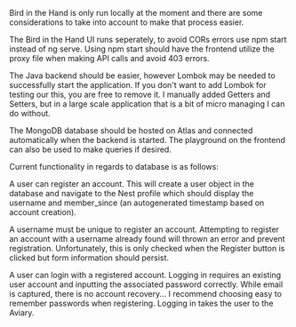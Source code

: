 Bird in the Hand is only run locally at the moment and there are some considerations to take into account to make that process easier. 

The Bird in the Hand UI runs seperately, to avoid CORs errors use npm start instead of ng serve. Using npm start should have the frontend utilize the proxy file when making API calls and avoid 403 errors. 

The Java backend should be easier, however Lombok may be needed to successfully start the application. If you don't want to add Lombok for testing our this, you are free to remove it. I manually added Getters and Setters, but in a large scale application that is a bit of micro managing I can do without.

The MongoDB database should be hosted on Atlas and connected automatically when the backend is started. The playground on the frontend can also be used to make queries if desired. 

Current functionality in regards to database is as follows:

A user can register an account. This will create a user object in the database and navigate to the Nest profile which should display the username and member_since (an autogenerated timestamp based on account creation). 

A username must be unique to register an account. Attempting to register an account with a username already found will thrown an error and prevent registration. Unfortunately, this is only checked when the Register button is clicked but form information should persist.

A user can login with a registered account. Logging in requires an existing user account and inputting the associated password correctly. While email is captured, there is no account recovery... I recommend choosing easy to remember passwords when registering. Logging in takes the user to the Aviary.
